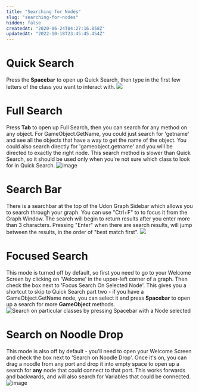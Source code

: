 ```yaml
---
title: "Searching for Nodes"
slug: "searching-for-nodes"
hidden: false
createdAt: "2020-06-24T04:27:16.858Z"
updatedAt: "2022-10-18T23:45:45.454Z"
---
```

# Quick Search

Press the **Spacebar** to open up Quick Search, then type in the first few letters of the class you want to interact with.
![](/img/worlds/searching-for-nodes-b2c9ea7-gameobject-search.png)

# Full Search

Press **Tab** to open up Full Search, then you can search for any method on any object. For GameObject.GetName, you could just search for 'getname' and see all the objects that have a way to get the name of the object. You could also search directly for 'gameobject.getname' and you will be directed to exactly the right node. This search method is slower than Quick Search, so it should be used only when you're not sure which class to look for in Quick Search.
![image](/img/worlds/searching-for-nodes-0f8fb2b-fullsearch.png)
# Search Bar

There is a searchbar at the top of the Udon Graph Sidebar which allows you to search through your graph. 
You can use "Ctrl+F" to to focus it from the Graph Window.
The search will begin to return results after you enter more than 3 characters.
Pressing "Enter" when there are search results, will jump between the results, in the order of "best match first".
![](/img/worlds/searching-for-nodes-4647159-search.png)

# Focused Search

This mode is turned off by default, so first you need to go to your Welcome Screen by clicking on 'Welcome' in the upper-left corner of a graph. Then check the box next to 'Focus Search On Selected Node'. This gives you a shortcut to skip to Quick Search part two - if you have a GameObject.GetName node, you can select it and press **Spacebar** to open up a search for more **GameObject** methods.
![Search on particular classes by pressing **Spacebar** with a Node selected](/img/worlds/searching-for-nodes-3ef349a-focused-search.png)
# Search on Noodle Drop

This mode is also off by default - you'll need to open your Welcome Screen and check the box next to 'Search on Noodle Drop'. Once it's on, you can drag a noodle from any port and drop it into empty space to open up a search for **any** node that could connect to that port. This works forwards and backwards, and will also search for Variables that could be connected.
![image](/img/worlds/searching-for-nodes-8656333-portsearch.gif)